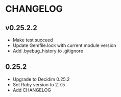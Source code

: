 # CHANGELOG

## v0.25.2.2
- Make test succeed
- Update Gemfile.lock with current module version
- Add .byebug_history to .gitignore

## 0.25.2
- Upgrade to Decidim 0.25.2
- Set Ruby version to 2.7.5
- Add CHANGELOG
